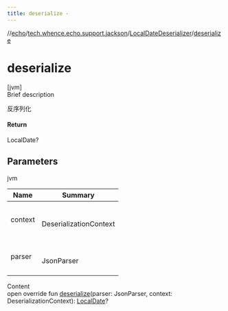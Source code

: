 ```yaml
---
title: deserialize -
---
```

//[echo](../../index.md)/[tech.whence.echo.support.jackson](../index.md)/[LocalDateDeserializer](index.md)/[deserialize](deserialize.md)



# deserialize  
[jvm]  
Brief description  


反序列化



#### Return  


LocalDate?



## Parameters  
  
jvm  
  
|  Name|  Summary| 
|---|---|
| context| <br><br>DeserializationContext<br><br>
| parser| <br><br>JsonParser<br><br>
  
  
Content  
open override fun [deserialize](deserialize.md)(parser: JsonParser, context: DeserializationContext): [LocalDate](https://docs.oracle.com/javase/8/docs/api/java/time/LocalDate.html)?  



